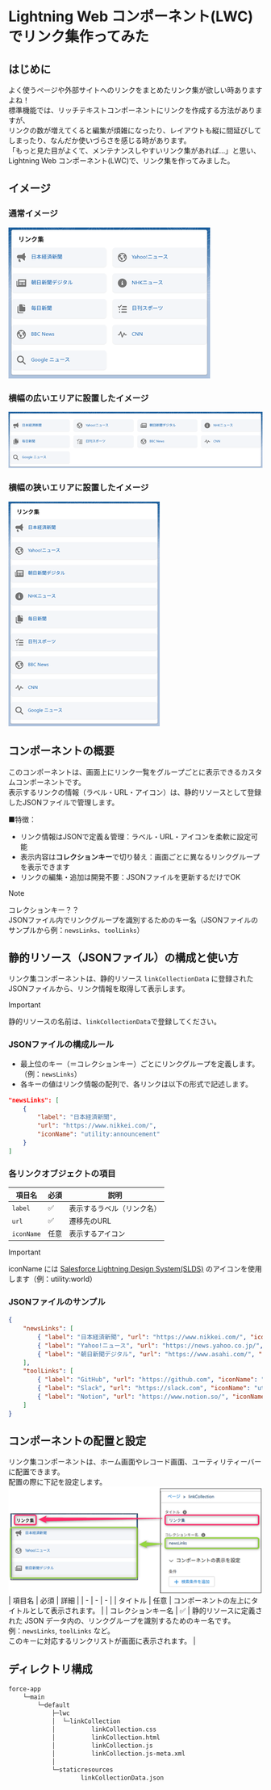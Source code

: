 # Lightning Web コンポーネント(LWC)でリンク集作ってみた  

## はじめに  
よく使うページや外部サイトへのリンクをまとめたリンク集が欲しい時ありますよね！  
標準機能では、リッチテキストコンポーネントにリンクを作成する方法がありますが、  
リンクの数が増えてくると編集が煩雑になったり、レイアウトも縦に間延びしてしまったり、なんだか使いづらさを感じる時があります。  
「もっと見た目がよくて、メンテナンスしやすいリンク集があれば…」と思い、Lightning Web コンポーネント(LWC)で、リンク集を作ってみました。  

## イメージ  
### 通常イメージ  
![通常イメージ](/docs/normal.png)

### 横幅の広いエリアに設置したイメージ  
![横幅の広いエリアに設置したイメージ](/docs/wide_area.png)

### 横幅の狭いエリアに設置したイメージ  
![横幅の狭いエリアに設置したイメージ](/docs/narrow_area.png)

## コンポーネントの概要  
このコンポーネントは、画面上にリンク一覧をグループごとに表示できるカスタムコンポーネントです。  
表示するリンクの情報（ラベル・URL・アイコン）は、静的リソースとして登録したJSONファイルで管理します。  

■特徴：  
- リンク情報はJSONで定義＆管理：ラベル・URL・アイコンを柔軟に設定可能
- 表示内容は**コレクションキー**で切り替え：画面ごとに異なるリンクグループを表示できます
- リンクの編集・追加は開発不要：JSONファイルを更新するだけでOK
> [!NOTE]
> コレクションキー？？  
> JSONファイル内でリンクグループを識別するためのキー名（JSONファイルのサンプルから例：`newsLinks`、`toolLinks`）

## 静的リソース（JSONファイル）の構成と使い方
リンク集コンポーネントは、静的リソース `linkCollectionData` に登録されたJSONファイルから、リンク情報を取得して表示します。  
> [!IMPORTANT]
> 静的リソースの名前は、`linkCollectionData`で登録してください。  

### JSONファイルの構成ルール
- 最上位のキー（＝コレクションキー）ごとにリンクグループを定義します。（例：`newsLinks`）  
- 各キーの値はリンク情報の配列で、各リンクは以下の形式で記述します。  
```json
"newsLinks": [
	{
		"label": "日本経済新聞",
		"url": "https://www.nikkei.com/",
		"iconName": "utility:announcement"
	}
]
````

### 各リンクオブジェクトの項目
| 項目名 | 必須 | 説明 |
| - | - | - |
| `label` | ✅ | 表示するラベル（リンク名） |
| `url` | ✅ | 遷移先のURL |
| `iconName` | 任意 | 表示するアイコン |
> [!IMPORTANT]
> iconName には [Salesforce Lightning Design System(SLDS)](https://www.lightningdesignsystem.com/2e1ef8501/p/83309d-icons) のアイコンを使用します（例：utility:world）  

### JSONファイルのサンプル

```json
{
	"newsLinks": [
		{ "label": "日本経済新聞", "url": "https://www.nikkei.com/", "iconName": "utility:announcement" },
		{ "label": "Yahoo!ニュース", "url": "https://news.yahoo.co.jp/", "iconName": "utility:world" },
		{ "label": "朝日新聞デジタル", "url": "https://www.asahi.com/", "iconName": "utility:news" }
	],
	"toolLinks": [
		{ "label": "GitHub", "url": "https://github.com", "iconName": "utility:apex" },
		{ "label": "Slack", "url": "https://slack.com", "iconName": "utility:chat" },
		{ "label": "Notion", "url": "https://www.notion.so/", "iconName": "utility:table" }
	]
}
```


## コンポーネントの配置と設定  
リンク集コンポーネントは、ホーム画面やレコード画面、ユーティリティーバーに配置できます。  
配置の際に下記を設定します。  
![コンポーネントの配置](/docs/component_placement.png)
| 項目名 | 必須 | 詳細 |
| - | - | - |
| タイトル | 任意 | コンポーネントの左上にタイトルとして表示されます。 |
| コレクションキー名 | ✅ | 静的リソースに定義された JSON データ内の、リンクグループを識別するためのキー名です。</br>例：`newsLinks`, `toolLinks` など。</br>このキーに対応するリンクリストが画面に表示されます。 |

## ディレクトリ構成
```
force-app
    └─main
        └─default
            ├─lwc
            │  └─linkCollection
            │          linkCollection.css
            │          linkCollection.html
            │          linkCollection.js
            │          linkCollection.js-meta.xml
            │
            └─staticresources
                    linkCollectionData.json
```
